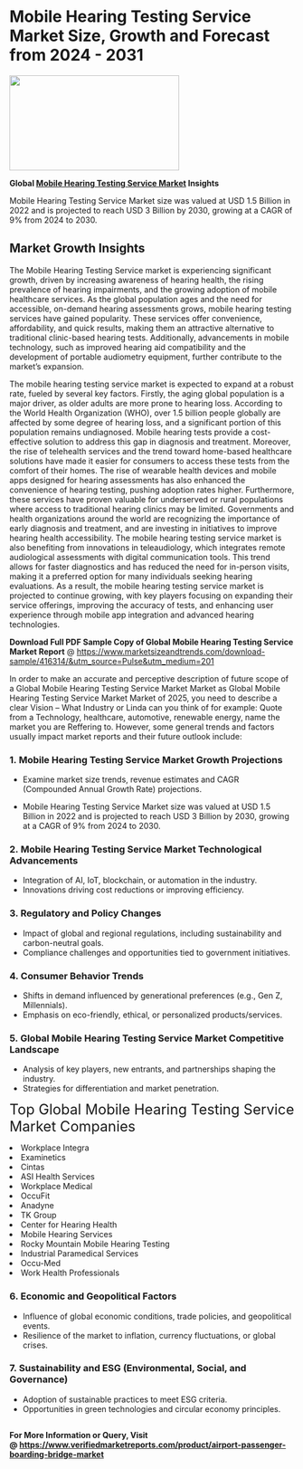 <H1>Mobile Hearing Testing Service Market Size, Growth and Forecast from 2024 - 2031</H1><img class="aligncenter size-medium wp-image-584254" src="https://thirdeyenews.in/wp-content/uploads/2024/09/Global-Market-Research-300x168.jpeg" alt="" width="300" height="168" /><p><strong>Global&nbsp;<a href="https://www.marketsizeandtrends.com/download-sample/416314/&amp;utm_source=Pulse&amp;utm_medium=201">Mobile Hearing Testing Service Market</a> Insights</strong></p><p>Mobile Hearing Testing Service Market size was valued at USD 1.5 Billion in 2022 and is projected to reach USD 3 Billion by 2030, growing at a CAGR of 9% from 2024 to 2030.</p><p><h2>Market Growth Insights</h2> <p>The Mobile Hearing Testing Service market is experiencing significant growth, driven by increasing awareness of hearing health, the rising prevalence of hearing impairments, and the growing adoption of mobile healthcare services. As the global population ages and the need for accessible, on-demand hearing assessments grows, mobile hearing testing services have gained popularity. These services offer convenience, affordability, and quick results, making them an attractive alternative to traditional clinic-based hearing tests. Additionally, advancements in mobile technology, such as improved hearing aid compatibility and the development of portable audiometry equipment, further contribute to the market’s expansion.</p> <p></p> <p>The mobile hearing testing service market is expected to expand at a robust rate, fueled by several key factors. Firstly, the aging global population is a major driver, as older adults are more prone to hearing loss. According to the World Health Organization (WHO), over 1.5 billion people globally are affected by some degree of hearing loss, and a significant portion of this population remains undiagnosed. Mobile hearing tests provide a cost-effective solution to address this gap in diagnosis and treatment. Moreover, the rise of telehealth services and the trend toward home-based healthcare solutions have made it easier for consumers to access these tests from the comfort of their homes. The rise of wearable health devices and mobile apps designed for hearing assessments has also enhanced the convenience of hearing testing, pushing adoption rates higher. Furthermore, these services have proven valuable for underserved or rural populations where access to traditional hearing clinics may be limited. Governments and health organizations around the world are recognizing the importance of early diagnosis and treatment, and are investing in initiatives to improve hearing health accessibility. The mobile hearing testing service market is also benefiting from innovations in teleaudiology, which integrates remote audiological assessments with digital communication tools. This trend allows for faster diagnostics and has reduced the need for in-person visits, making it a preferred option for many individuals seeking hearing evaluations. As a result, the mobile hearing testing service market is projected to continue growing, with key players focusing on expanding their service offerings, improving the accuracy of tests, and enhancing user experience through mobile app integration and advanced hearing technologies.</p> <p></p><p><span class=""><strong>Download Full PDF Sample Copy of Global Mobile Hearing Testing Service Market Report</strong> @ <a href="https://www.marketsizeandtrends.com/download-sample/416314/&amp;utm_source=Pulse&amp;utm_medium=201" target="_blank">https://www.marketsizeandtrends.com/download-sample/416314/&amp;utm_source=Pulse&amp;utm_medium=201</a></span></p><p>In order to make an accurate and perceptive description of future scope of a Global&nbsp;Mobile Hearing Testing Service Market Market as Global&nbsp;Mobile Hearing Testing Service Market Market of 2025, you need to describe a clear Vision &ndash; What Industry or Linda can you think of for example: Quote from a Technology, healthcare, automotive, renewable energy, name the market you are Reffering to. However, some general trends and factors usually impact market reports and their future outlook include:</p><h3>1.&nbsp;<strong>Mobile Hearing Testing Service Market Growth Projections</strong></h3><ul><li>Examine market size trends, revenue estimates and CAGR (Compounded Annual Growth Rate) projections.</li><li><p>Mobile Hearing Testing Service Market size was valued at USD 1.5 Billion in 2022 and is projected to reach USD 3 Billion by 2030, growing at a CAGR of 9% from 2024 to 2030.</p></li></ul><h3>2.&nbsp;<strong>Mobile Hearing Testing Service Market Technological Advancements</strong></h3><ul><li>Integration of AI, IoT, blockchain, or automation in the industry.</li><li>Innovations driving cost reductions or improving efficiency.</li></ul><h3>3.&nbsp;<strong>Regulatory and Policy Changes</strong></h3><ul><li>Impact of global and regional regulations, including sustainability and carbon-neutral goals.</li><li>Compliance challenges and opportunities tied to government initiatives.</li></ul><h3>4.&nbsp;<strong>Consumer Behavior Trends</strong></h3><ul><li>Shifts in demand influenced by generational preferences (e.g., Gen Z, Millennials).</li><li>Emphasis on eco-friendly, ethical, or personalized products/services.</li></ul><h3>5.&nbsp;<strong>Global Mobile Hearing Testing Service Market Competitive Landscape</strong></h3><ul><li>Analysis of key players, new entrants, and partnerships shaping the industry.</li><li>Strategies for differentiation and market penetration.</li></ul><p data-pm-slice="1 1 []"><span style="color: inherit; font-family: inherit; font-size: 25px;">Top Global Mobile Hearing Testing Service Market Companies</span></p><div class="" data-test-id=""><p><li>Workplace Integra</li><li> Examinetics</li><li> Cintas</li><li> ASI Health Services</li><li> Workplace Medical</li><li> OccuFit</li><li> Anadyne</li><li> TK Group</li><li> Center for Hearing Health</li><li> Mobile Hearing Services</li><li> Rocky Mountain Mobile Hearing Testing</li><li> Industrial Paramedical Services</li><li> Occu-Med</li><li> Work Health Professionals</li></p></div><h3>6.&nbsp;<strong>Economic and Geopolitical Factors</strong></h3><ul><li>Influence of global economic conditions, trade policies, and geopolitical events.</li><li>Resilience of the market to inflation, currency fluctuations, or global crises.</li></ul><h3>7.&nbsp;<strong>Sustainability and ESG (Environmental, Social, and Governance)</strong></h3><ul><li>Adoption of sustainable practices to meet ESG criteria.</li><li>Opportunities in green technologies and circular economy principles.</li></ul><h2><strong style="font-size: 14px;">For More Information or Query, Visit @&nbsp;</strong><a style="background-color: #ffffff; font-size: 14px;" href="https://www.marketsizeandtrends.com/report/mobile-hearing-testing-service-market/" target="_blank">https://www.verifiedmarketreports.com/product/airport-passenger-boarding-bridge-market</a></h2>
